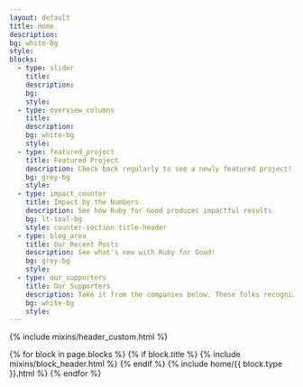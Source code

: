 ```yaml
---
layout: default
title: Home
description: 
bg: white-bg
style: 
blocks:
  - type: slider
    title: 
    description: 
    bg: 
    style: 
  - type: overview_columns
    title: 
    description: 
    bg: white-bg
    style: 
  - type: featured_project
    title: Featured Project
    description: Check back regularly to see a newly featured project!
    bg: grey-bg
    style: 
  - type: impact_counter
    title: Impact by the Numbers
    description: See how Ruby for Good produces impactful results.
    bg: lt-teal-bg
    style: counter-section title-header
  - type: blog_area
    title: Our Recent Posts
    description: See what's new with Ruby for Good!
    bg: grey-bg
    style: 
  - type: our_supporters
    title: Our Supporters
    description: Take it from the companies below. These folks recognize the difference we're making and are dedicated to helping us continue our mission. Are you?
    bg: white-bg
    style: 
---
```


{% include mixins/header_custom.html %}
<main>
  {% for block in page.blocks %}
    {% if block.title %}
    {% include mixins/block_header.html %}
    {% endif %}
    {% include home/{{ block.type }}.html %}
  {% endfor %}
</main>
